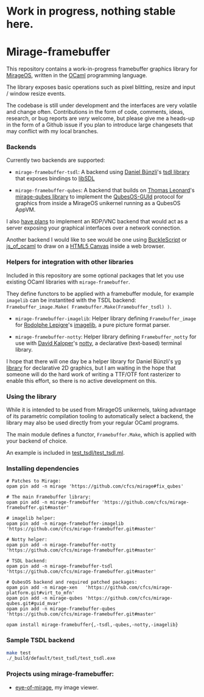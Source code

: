 # Work in progress, nothing stable here.

# Mirage-framebuffer

This repository contains a work-in-progress framebuffer graphics library for [MirageOS](https://mirage.io), written in the [OCaml](https://ocaml.org) programming language.

The library exposes basic operations such as pixel blitting, resize and input / window resize events.

The codebase is still under development and the interfaces are very volatile and change often.
Contributions in the form of code, comments, ideas, research, or bug reports are *very* welcome, but please give me a heads-up in the form of a Github issue if you plan to introduce large changesets that may conflict with my local branches.

### Backends

Currently two backends are supported:

- `mirage-framebuffer-tsdl`: A backend using [Daniel Bünzli](https://github.com/dbuenzli)'s [tsdl library](http://erratique.ch/software/tsdl) that exposes bindings to [libSDL](https://www.libsdl.org)

- `mirage-framebuffer-qubes`: A backend that builds on [Thomas Leonard](https://github.com/talex5)'s [mirage-qubes library](https://github.com/talex5/mirage-qubes) to implement the [QubesOS-GUId](https://www.qubes-os.org/doc/gui/) protocol for graphics from inside a MirageOS unikernel running as a QubesOS AppVM.

I also [have plans](https://github.com/cfcs/mirage-framebuffer/issues/1) to implement an RDP/VNC backend that would act as a server exposing your graphical interfaces over a network connection.

Another backend I would like to see would be one using [BuckleScript](https://bucklescript.github.io/bucklescript/) or [js_of_ocaml](http://ocsigen.org/js_of_ocaml/) to draw on a [HTML5 Canvas](https://developer.mozilla.org/en-US/docs/Web/API/Canvas_API) inside a web browser.

### Helpers for integration with other libraries

Included in this repository are some optional packages that let you use
existing OCaml libraries with `mirage-framebuffer`.

They define functors to be applied with a framebuffer module, for example `imagelib` can be instantited with the TSDL backend:
`Framebuffer_image.Make( Framebuffer.Make(Framebuffer_tsdl) )`.

- `mirage-framebuffer-imagelib`: Helper library defining `Framebuffer_image` for [Rodolphe Lepigre](https://github.com/rlepigre)'s [imagelib](https://github.com/rlepigre/ocaml-imagelib), a pure picture format parser.

- `mirage-framebuffer-notty`: Helper library defining `Framebuffer_notty` for use with [David Kaloper](https://github.com/pqwy)'s [notty](https://github.com/pqwy/notty), a declarative (text-based) terminal library.

I hope that there will one day be a helper library for Daniel Bünzli's [vg library](http://erratique.ch/software/vg) for declarative 2D graphics, but I am waiting in the hope that someone will do the hard work of writing a TTF/OTF font rasterizer to enable this effort, so there is no active development on this.

### Using the library

While it is intended to be used from MirageOS unikernels, taking advantage of its parametric compilation tooling to automatically select a backend, the library may also be used directly from your regular OCaml programs.

The main module defines a functor, `Framebuffer.Make`, which is applied with your backend of choice.

An example is included in [test_tsdl/test_tsdl.ml](./test_tsdl/test_tdl.ml#L80).


### Installing dependencies

```
# Patches to Mirage:
opam pin add -n mirage 'https://github.com/cfcs/mirage#fix_qubes'

# The main Framebuffer library:
opam pin add -n mirage-framebuffer 'https://github.com/cfcs/mirage-framebuffer.git#master'

# imagelib helper:
opam pin add -n mirage-framebuffer-imagelib 'https://github.com/cfcs/mirage-framebuffer.git#master'

# Notty helper:
opam pin add -n mirage-framebuffer-notty 'https://github.com/cfcs/mirage-framebuffer.git#master'

# TSDL backend:
opam pin add -n mirage-framebuffer-tsdl 'https://github.com/cfcs/mirage-framebuffer.git#master'

# QubesOS backend and required patched packages:
opam pin add -n mirage-xen   'https://github.com/cfcs/mirage-platform.git#virt_to_mfn'
opam pin add -n mirage-qubes 'https://github.com/cfcs/mirage-qubes.git#guid_mvar'
opam pin add -n mirage-framebuffer-qubes 'https://github.com/cfcs/mirage-framebuffer.git#master'

opam install mirage-framebuffer{,-tsdl,-qubes,-notty,-imagelib}
```

### Sample TSDL backend

```bash
make test
./_build/default/test_tsdl/test_tsdl.exe
```

### Projects using mirage-framebuffer:

- [eye-of-mirage](https://github.com/cfcs/eye-of-mirage), my image viewer.

